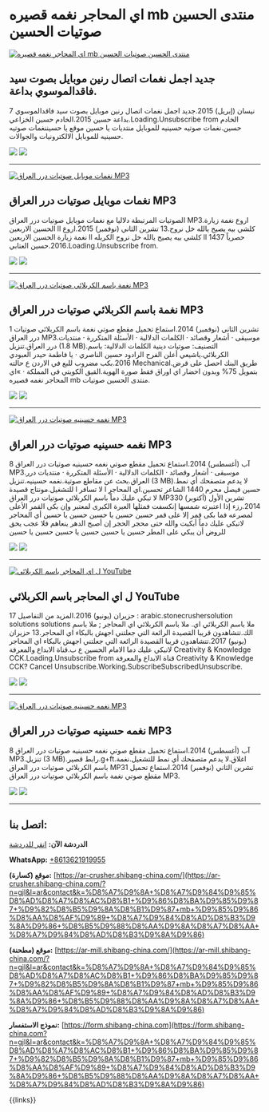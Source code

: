 # اي المحاجر نغمه قصيره mb منتدى الحسين صوتيات الحسين

<a href="https://swt.shibang-china.com/?n=gjl&l=ar&img&k=%D8%A7%D9%8A+%D8%A7%D9%84%D9%85%D8%AD%D8%A7%D8%AC%D8%B1+%D9%86%D8%BA%D9%85%D9%87+%D9%82%D8%B5%D9%8A%D8%B1%D9%87+mb+%D9%85%D9%86%D8%AA%D8%AF%D9%89+%D8%A7%D9%84%D8%AD%D8%B3%D9%8A%D9%86+%D8%B5%D9%88%D8%AA%D9%8A%D8%A7%D8%AA+%D8%A7%D9%84%D8%AD%D8%B3%D9%8A%D9%86" target="_blank">![اي المحاجر نغمه قصيره mb منتدى الحسين صوتيات الحسين](http://static.shibang-china.com/all-800x300/713.jpg)</a>

## جديد اجمل نغمات اتصال رنين موبايل بصوت سيد فاقدالموسوي بداعة.
7 نيسان (إبريل) 2015.جديد اجمل نغمات اتصال رنين موبايل بصوت سيد فاقدالموسوي بداعة حسين 2015.الخادم حسين الخزاعي.Loading.Unsubscribe from الخادم حسين.نغمات صوتيه حسينيه للموبايل منتديات يا حسين موقع يا حسيننغمات صوتيه حسينيه للموبايل الالكترونيات والجوالات.


<a href="https://whatsapp.shibangsoft.com/WhatsApp.php" target="_blank" title="WhatsApp">![](http://static.shibang-china.com/icon/whatsapp.png)</a> <a href="https://swt.shibang-china.com/?n=gjl&l=ar&icon&k=%D8%A7%D9%8A+%D8%A7%D9%84%D9%85%D8%AD%D8%A7%D8%AC%D8%B1+%D9%86%D8%BA%D9%85%D9%87+%D9%82%D8%B5%D9%8A%D8%B1%D9%87+mb+%D9%85%D9%86%D8%AA%D8%AF%D9%89+%D8%A7%D9%84%D8%AD%D8%B3%D9%8A%D9%86+%D8%B5%D9%88%D8%AA%D9%8A%D8%A7%D8%AA+%D8%A7%D9%84%D8%AD%D8%B3%D9%8A%D9%86" target="_blank">![](http://static.shibang-china.com/icon/chat-ar.png)</a>

---

<a href="https://swt.shibang-china.com/?n=gjl&l=ar&img&k=%D8%A7%D9%8A+%D8%A7%D9%84%D9%85%D8%AD%D8%A7%D8%AC%D8%B1+%D9%86%D8%BA%D9%85%D9%87+%D9%82%D8%B5%D9%8A%D8%B1%D9%87+mb+%D9%85%D9%86%D8%AA%D8%AF%D9%89+%D8%A7%D9%84%D8%AD%D8%B3%D9%8A%D9%86+%D8%B5%D9%88%D8%AA%D9%8A%D8%A7%D8%AA+%D8%A7%D9%84%D8%AD%D8%B3%D9%8A%D9%86" target="_blank">![نغمات موبايل صوتيات درر العراق MP3](http://static.shibang-china.com/all-800x300/24.jpg)</a>

## نغمات موبايل صوتيات درر العراق MP3
الصوتيات المرتبطة دلاليا مع نغمات موبايل صوتيات درر العراق MP3.اروع نغمة زيارة الحسين الاربعين ll كلشي بيه يصيح يالله خل نروح.13 تشرين الثاني (نوفمبر) 2015.اروع نغمة زيارة الحسين الاربعين ll كلشي بيه يصيح يالله خل نروح الكربله ll حصرياً 1437 2016.حسين العتابي.Loading.Unsubscribe from.


<a href="https://whatsapp.shibangsoft.com/WhatsApp.php" target="_blank" title="WhatsApp">![](http://static.shibang-china.com/icon/whatsapp.png)</a> <a href="https://swt.shibang-china.com/?n=gjl&l=ar&icon&k=%D8%A7%D9%8A+%D8%A7%D9%84%D9%85%D8%AD%D8%A7%D8%AC%D8%B1+%D9%86%D8%BA%D9%85%D9%87+%D9%82%D8%B5%D9%8A%D8%B1%D9%87+mb+%D9%85%D9%86%D8%AA%D8%AF%D9%89+%D8%A7%D9%84%D8%AD%D8%B3%D9%8A%D9%86+%D8%B5%D9%88%D8%AA%D9%8A%D8%A7%D8%AA+%D8%A7%D9%84%D8%AD%D8%B3%D9%8A%D9%86" target="_blank">![](http://static.shibang-china.com/icon/chat-ar.png)</a>

---

<a href="https://swt.shibang-china.com/?n=gjl&l=ar&img&k=%D8%A7%D9%8A+%D8%A7%D9%84%D9%85%D8%AD%D8%A7%D8%AC%D8%B1+%D9%86%D8%BA%D9%85%D9%87+%D9%82%D8%B5%D9%8A%D8%B1%D9%87+mb+%D9%85%D9%86%D8%AA%D8%AF%D9%89+%D8%A7%D9%84%D8%AD%D8%B3%D9%8A%D9%86+%D8%B5%D9%88%D8%AA%D9%8A%D8%A7%D8%AA+%D8%A7%D9%84%D8%AD%D8%B3%D9%8A%D9%86" target="_blank">![نغمة باسم الكربلائي صوتيات درر العراق MP3](http://static.shibang-china.com/all-800x300/61.jpg)</a>

## نغمة باسم الكربلائي صوتيات درر العراق MP3
1 تشرين الثاني (نوفمبر) 2014.استماع تحميل مقطع صوتي نغمة باسم الكربلائي صوتيات درر العراق MP3.موسيقى &middot; أشعار وقصائد &middot; الكلمات الدلالية &middot; الأسئلة المتكررة &middot; منتديات درر العراق.تنزيل (1.8 MB).التصنيف: صوتيات دينية الكلمات الدلالية: باسم الكربلائي.ياشيعي أعلن الفرح الرادود حسين الناصري &middot; يا فاطمة حيدر العبودي 2016.بكب مضروب للبع في الاردن ع حالته Mechanical.طريق البنك احصل على قرض بتمويل 75% وبدون احضار اي اوراق فقط صورة الهوية.القيق الكويتي فى المملكة &middot; »اي المحاجر نغمه قصيره mb منتدى الحسين صوتيات.


<a href="https://whatsapp.shibangsoft.com/WhatsApp.php" target="_blank" title="WhatsApp">![](http://static.shibang-china.com/icon/whatsapp.png)</a> <a href="https://swt.shibang-china.com/?n=gjl&l=ar&icon&k=%D8%A7%D9%8A+%D8%A7%D9%84%D9%85%D8%AD%D8%A7%D8%AC%D8%B1+%D9%86%D8%BA%D9%85%D9%87+%D9%82%D8%B5%D9%8A%D8%B1%D9%87+mb+%D9%85%D9%86%D8%AA%D8%AF%D9%89+%D8%A7%D9%84%D8%AD%D8%B3%D9%8A%D9%86+%D8%B5%D9%88%D8%AA%D9%8A%D8%A7%D8%AA+%D8%A7%D9%84%D8%AD%D8%B3%D9%8A%D9%86" target="_blank">![](http://static.shibang-china.com/icon/chat-ar.png)</a>

---

<a href="https://swt.shibang-china.com/?n=gjl&l=ar&img&k=%D8%A7%D9%8A+%D8%A7%D9%84%D9%85%D8%AD%D8%A7%D8%AC%D8%B1+%D9%86%D8%BA%D9%85%D9%87+%D9%82%D8%B5%D9%8A%D8%B1%D9%87+mb+%D9%85%D9%86%D8%AA%D8%AF%D9%89+%D8%A7%D9%84%D8%AD%D8%B3%D9%8A%D9%86+%D8%B5%D9%88%D8%AA%D9%8A%D8%A7%D8%AA+%D8%A7%D9%84%D8%AD%D8%B3%D9%8A%D9%86" target="_blank">![نغمه حسينيه صوتيات درر العراق MP3](http://static.shibang-china.com/all-800x300/636.jpg)</a>

## نغمه حسينيه صوتيات درر العراق MP3
8 آب (أغسطس) 2014.استماع تحميل مقطع صوتي نغمه حسينيه صوتيات درر العراق MP3.موسيقى &middot; أشعار وقصائد &middot; الكلمات الدلالية &middot; الأسئلة المتكررة &middot; منتديات درر العراق.بحث عن مقاطع صوتية.نغمه حسينيه.تنزيل (3 MB).لا يدعم متصفحك أي نمط للتشغيل.مونتاج قصيدة l لا تسافر l حسين فيصل محرم 1440 الشاعر تحسين.اي المحاجرِ لا تبكي عليكَ دماً باسم الكربلائي صوتيات درر العراق MP330 تشرين الأول (أكتوبر) 2014.رزء إذا اعتبرته شمسها إنكسفت فمثلها العبرة الكبرى لمعتبر وإن بكى القمر الأعلى لمصرعه فما بكى قمر إلا على قمر حسين حسين يا حسين حسين يا حسين أي المحاجر لاتبكي عليك دماً أبكيت والله حتى محجر الحجر إن أصبح الدهر ينعاهم فلا عجب يحق للروض أن يبكي على المطر حسين يا حسين حسين يا حسين حسين يا حسين


<a href="https://whatsapp.shibangsoft.com/WhatsApp.php" target="_blank" title="WhatsApp">![](http://static.shibang-china.com/icon/whatsapp.png)</a> <a href="https://swt.shibang-china.com/?n=gjl&l=ar&icon&k=%D8%A7%D9%8A+%D8%A7%D9%84%D9%85%D8%AD%D8%A7%D8%AC%D8%B1+%D9%86%D8%BA%D9%85%D9%87+%D9%82%D8%B5%D9%8A%D8%B1%D9%87+mb+%D9%85%D9%86%D8%AA%D8%AF%D9%89+%D8%A7%D9%84%D8%AD%D8%B3%D9%8A%D9%86+%D8%B5%D9%88%D8%AA%D9%8A%D8%A7%D8%AA+%D8%A7%D9%84%D8%AD%D8%B3%D9%8A%D9%86" target="_blank">![](http://static.shibang-china.com/icon/chat-ar.png)</a>

---

<a href="https://swt.shibang-china.com/?n=gjl&l=ar&img&k=%D8%A7%D9%8A+%D8%A7%D9%84%D9%85%D8%AD%D8%A7%D8%AC%D8%B1+%D9%86%D8%BA%D9%85%D9%87+%D9%82%D8%B5%D9%8A%D8%B1%D9%87+mb+%D9%85%D9%86%D8%AA%D8%AF%D9%89+%D8%A7%D9%84%D8%AD%D8%B3%D9%8A%D9%86+%D8%B5%D9%88%D8%AA%D9%8A%D8%A7%D8%AA+%D8%A7%D9%84%D8%AD%D8%B3%D9%8A%D9%86" target="_blank">![ل اي المحاجر باسم الكربلائي YouTube](http://static.shibang-china.com/all-800x300/1256.jpg)</a>

## ل اي المحاجر باسم الكربلائي YouTube
17 حزيران (يونيو) 2016.المزيد من التفاصيل : arabic.stonecrushersolution solutions solutions ملا باسم الكربلائي اي. ملا باسم الكربلائي اي المحاجر ; ملا باسم الك.تتشاهدون قريبا القصيدة الرائعة التي جعلتني اجهش بالبكاء اي المحاجر.13 حزيران (يونيو) 2017.تتشاهدون قريبا القصيدة الرائعة التي جعلتني اجهش بالبكاء اي المحاجر لاتبكي عليك دما الامام الحسين ع ب.قناة الابداع والمعرفة Creativity &amp; Knowledge CCK.Loading.Unsubscribe from قناة الابداع والمعرفة Creativity &amp; Knowledge CCK? Cancel Unsubscribe.Working.SubscribeSubscribedUnsubscribe.


<a href="https://whatsapp.shibangsoft.com/WhatsApp.php" target="_blank" title="WhatsApp">![](http://static.shibang-china.com/icon/whatsapp.png)</a> <a href="https://swt.shibang-china.com/?n=gjl&l=ar&icon&k=%D8%A7%D9%8A+%D8%A7%D9%84%D9%85%D8%AD%D8%A7%D8%AC%D8%B1+%D9%86%D8%BA%D9%85%D9%87+%D9%82%D8%B5%D9%8A%D8%B1%D9%87+mb+%D9%85%D9%86%D8%AA%D8%AF%D9%89+%D8%A7%D9%84%D8%AD%D8%B3%D9%8A%D9%86+%D8%B5%D9%88%D8%AA%D9%8A%D8%A7%D8%AA+%D8%A7%D9%84%D8%AD%D8%B3%D9%8A%D9%86" target="_blank">![](http://static.shibang-china.com/icon/chat-ar.png)</a>

---

<a href="https://swt.shibang-china.com/?n=gjl&l=ar&img&k=%D8%A7%D9%8A+%D8%A7%D9%84%D9%85%D8%AD%D8%A7%D8%AC%D8%B1+%D9%86%D8%BA%D9%85%D9%87+%D9%82%D8%B5%D9%8A%D8%B1%D9%87+mb+%D9%85%D9%86%D8%AA%D8%AF%D9%89+%D8%A7%D9%84%D8%AD%D8%B3%D9%8A%D9%86+%D8%B5%D9%88%D8%AA%D9%8A%D8%A7%D8%AA+%D8%A7%D9%84%D8%AD%D8%B3%D9%8A%D9%86" target="_blank">![نغمه حسينيه صوتيات درر العراق MP3](http://static.shibang-china.com/all-800x300/923.jpg)</a>

## نغمه حسينيه صوتيات درر العراق MP3
8 آب (أغسطس) 2014.استماع تحميل مقطع صوتي نغمه حسينيه صوتيات درر العراق MP3.تنزيل (3 MB).رابط قصير.g+ft.اغلاق.لا يدعم متصفحك أي نمط للتشغيل.نغمة باسم الكربلائي صوتيات درر العراق MP31 تشرين الثاني (نوفمبر) 2014.استماع تحميل مقطع صوتي نغمة باسم الكربلائي صوتيات درر العراق MP3.


<a href="https://whatsapp.shibangsoft.com/WhatsApp.php" target="_blank" title="WhatsApp">![](http://static.shibang-china.com/icon/whatsapp.png)</a> <a href="https://swt.shibang-china.com/?n=gjl&l=ar&icon&k=%D8%A7%D9%8A+%D8%A7%D9%84%D9%85%D8%AD%D8%A7%D8%AC%D8%B1+%D9%86%D8%BA%D9%85%D9%87+%D9%82%D8%B5%D9%8A%D8%B1%D9%87+mb+%D9%85%D9%86%D8%AA%D8%AF%D9%89+%D8%A7%D9%84%D8%AD%D8%B3%D9%8A%D9%86+%D8%B5%D9%88%D8%AA%D9%8A%D8%A7%D8%AA+%D8%A7%D9%84%D8%AD%D8%B3%D9%8A%D9%86" target="_blank">![](http://static.shibang-china.com/icon/chat-ar.png)</a>

---
## اتصل بنا:

**الدردشة الآن:** [انقر للدردشة](https://swt.shibang-china.com?n=gjl&l=ar&contact&k=%D8%A7%D9%8A+%D8%A7%D9%84%D9%85%D8%AD%D8%A7%D8%AC%D8%B1+%D9%86%D8%BA%D9%85%D9%87+%D9%82%D8%B5%D9%8A%D8%B1%D9%87+mb+%D9%85%D9%86%D8%AA%D8%AF%D9%89+%D8%A7%D9%84%D8%AD%D8%B3%D9%8A%D9%86+%D8%B5%D9%88%D8%AA%D9%8A%D8%A7%D8%AA+%D8%A7%D9%84%D8%AD%D8%B3%D9%8A%D9%86)

**WhatsApp:**  [+8613621919955](https://whatsapp.shibangsoft.com/WhatsApp.php)

**موقع (كسارة):** [https://ar-crusher.shibang-china.com/](https://ar-crusher.shibang-china.com/?n=gjl&l=ar&contact&k=%D8%A7%D9%8A+%D8%A7%D9%84%D9%85%D8%AD%D8%A7%D8%AC%D8%B1+%D9%86%D8%BA%D9%85%D9%87+%D9%82%D8%B5%D9%8A%D8%B1%D9%87+mb+%D9%85%D9%86%D8%AA%D8%AF%D9%89+%D8%A7%D9%84%D8%AD%D8%B3%D9%8A%D9%86+%D8%B5%D9%88%D8%AA%D9%8A%D8%A7%D8%AA+%D8%A7%D9%84%D8%AD%D8%B3%D9%8A%D9%86)

**موقع (مطحنة):** [https://ar-mill.shibang-china.com/](https://ar-mill.shibang-china.com/?n=gjl&l=ar&contact&k=%D8%A7%D9%8A+%D8%A7%D9%84%D9%85%D8%AD%D8%A7%D8%AC%D8%B1+%D9%86%D8%BA%D9%85%D9%87+%D9%82%D8%B5%D9%8A%D8%B1%D9%87+mb+%D9%85%D9%86%D8%AA%D8%AF%D9%89+%D8%A7%D9%84%D8%AD%D8%B3%D9%8A%D9%86+%D8%B5%D9%88%D8%AA%D9%8A%D8%A7%D8%AA+%D8%A7%D9%84%D8%AD%D8%B3%D9%8A%D9%86)

**نموذج الاستفسار:** [https://form.shibang-china.com](https://form.shibang-china.com?n=gjl&l=ar&contact&k=%D8%A7%D9%8A+%D8%A7%D9%84%D9%85%D8%AD%D8%A7%D8%AC%D8%B1+%D9%86%D8%BA%D9%85%D9%87+%D9%82%D8%B5%D9%8A%D8%B1%D9%87+mb+%D9%85%D9%86%D8%AA%D8%AF%D9%89+%D8%A7%D9%84%D8%AD%D8%B3%D9%8A%D9%86+%D8%B5%D9%88%D8%AA%D9%8A%D8%A7%D8%AA+%D8%A7%D9%84%D8%AD%D8%B3%D9%8A%D9%86)

{{links}}
